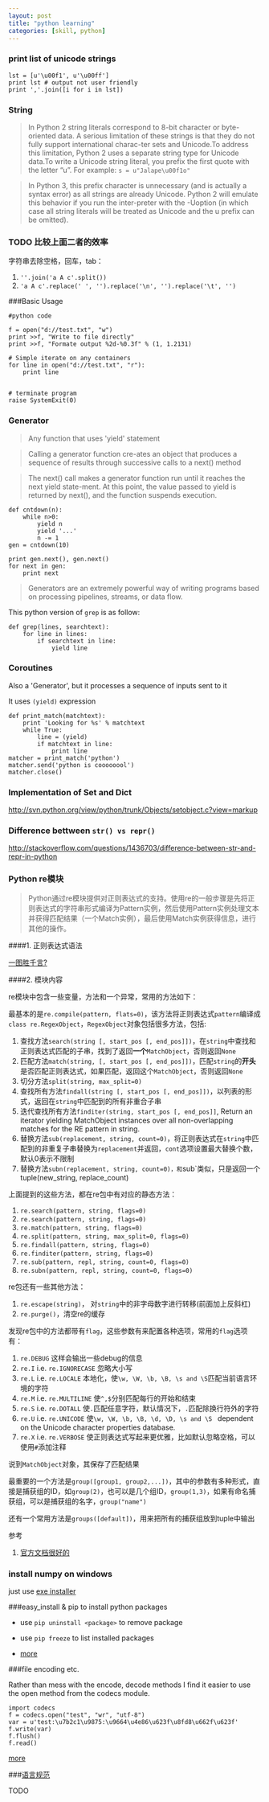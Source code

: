 ```yaml
---
layout: post
title: "python learning"
categories: [skill, python]
---
```


### print list of unicode strings

    lst = [u'\u00f1', u'\u00ff']
    print lst # output not user friendly
    print ','.join([i for i in lst])

### String

> In Python 2 string literals correspond to 8-bit character or byte-oriented data. A serious limitation of these strings is that they do not fully support international charac-ter sets and Unicode.To address this limitation, Python 2 uses a separate string type for Unicode data.To write a Unicode string literal, you prefix the first quote with the letter
“u”. For example: `s = u"Jalape\u00f1o"` 

> In Python 3, this prefix character is unnecessary (and is actually a syntax error) as all strings are already Unicode. Python 2 will emulate this behavior if you run the inter-preter with the -Uoption (in which case all string literals will be treated as Unicode and the u prefix can be omitted).

### TODO 比较上面二者的效率

字符串去除空格，回车，tab：

1. `''.join('a A c'.split())`
2. `'a A c'.replace(' ', '').replace('\n', '').replace('\t', '')`

###Basic Usage

    #python code

    f = open("d://test.txt", "w")
    print >>f, "Write to file directly"
    print >>f, "Formate output %2d-%0.3f" % (1, 1.2131)
    
    # Simple iterate on any containers
    for line in open("d://test.txt", "r"):
        print line


    # terminate program
    raise SystemExit(0) 

### Generator

> Any function that uses 'yield' statement

> Calling a generator function cre-ates an object that produces a sequence of results through successive calls to a next() method

>The next() call makes a generator function run until it reaches the next yield state-ment. At this point, the value passed to yield is returned by  next(), and the function
suspends execution.

    def cntdown(n):
        while n>0:
            yield n
            yield '...'
            n -= 1
    gen = cntdown(10)

    print gen.next(), gen.next()
    for next in gen:
        print next

> Generators are an extremely powerful way of writing programs based on processing pipelines, streams, or data flow.

This python version of `grep` is as follow:

    def grep(lines, searchtext):
        for line in lines:
            if searchtext in line:
                yield line

### Coroutines

Also a 'Generator', but it processes a sequence of inputs sent to it

It uses `(yield)` expression

    def print_match(matchtext):
        print 'Looking for %s' % matchtext
        while True:
            line = (yield)
            if matchtext in line:
                print line
    matcher = print_match('python')
    matcher.send('python is coooooool')
    matcher.close()


### Implementation of Set and Dict

http://svn.python.org/view/python/trunk/Objects/setobject.c?view=markup

### Difference bettween `str() vs repr()`

http://stackoverflow.com/questions/1436703/difference-between-str-and-repr-in-python

### Python re模块

>Python通过re模块提供对正则表达式的支持。使用re的一般步骤是先将正则表达式的字符串形式编译为Pattern实例，然后使用Pattern实例处理文本并获得匹配结果（一个Match实例），最后使用Match实例获得信息，进行其他的操作。

####1. 正则表达式语法

[一图胜千言?](/image/python-re.png)

####2. 模块内容

re模块中包含一些变量，方法和一个异常，常用的方法如下：

最基本的是`re.compile(pattern, flats=0)`，该方法将正则表达式`pattern`编译成`class re.RegexObject`，`RegexObject`对象包括很多方法，包括:

1. 查找方法`search(string [, start_pos [, end_pos]])`，在`string`中查找和正则表达式匹配的子串，找到了返回**一个**`MatchObject`，否则返回`None`
2. 匹配方法`match(string, [, start_pos [, end_pos]])`，匹配`string`的**开头**是否匹配正则表达式，如果匹配，返回这个`MatchObject`，否则返回`None`
3. 切分方法`split(string, max_split=0)`
4. 查找所有方法`findall(string [, start_pos [, end_pos]])`，以列表的形式，返回在`string`中匹配到的所有非重合子串
5. 迭代查找所有方法`finditer(string, start_pos [, end_pos]]`, Return an iterator yielding MatchObject instances over all non-overlapping matches for the RE pattern in string. 
6. 替换方法`sub(replacement, string, count=0)`，将正则表达式在`string`中匹配到的非重复子串替换为`replacement`并返回，`cont`选项设置最大替换个数，默认0表示不限制
7. 替换方法`subn(replacement, string, count=0)，和`sub`类似，只是返回一个tuple(new_string, replace_count)

上面提到的这些方法，都在re包中有对应的静态方法：

1. `re.search(pattern, string, flags=0)`
2. `re.search(pattern, string, flags=0)`
3. `re.match(pattern, string, flags=0)`
4. `re.split(pattern, string, max_split=0, flags=0)`
5. `re.findall(pattern, string, flags=0)`
6. `re.finditer(pattern, string, flags=0)`
7. `re.sub(pattern, repl, string, count=0, flags=0)`
8. `re.subn(pattern, repl, string, count=0, flags=0)`

re包还有一些其他方法：

1. `re.escape(string)`， 对`string`中的非字母数字进行转移(前面加上反斜杠)
2. `re.purge()`，清空re的缓存


发现re包中的方法都带有`flag`，这些参数有来配置各种选项，常用的`flag`选项有：

1. `re.DEBUG` 这样会输出一些debug的信息
2. `re.I` i.e. `re.IGNORECASE` 忽略大小写
3. `re.L` i.e. `re.LOCALE` 本地化，使`\w, \W, \b, \B, \s and \S`匹配当前语言环境的字符
4. `re.M` i.e. `re.MULTILINE` 使`^,$`分别匹配每行的开始和结束
5. `re.S` i.e. `re.DOTALL` 使`.`匹配任意字符，默认情况下，`.`匹配除换行符外的字符
6. `re.U` i.e. `re.UNICODE` 使`\w, \W, \b, \B, \d, \D, \s and \S ` dependent on the Unicode character properties database.
7. `re.X` i.e. `re.VERBOSE` 使正则表达式写起来更优雅，比如默认忽略空格，可以使用`#`添加注释

说到`MatchObject`对象，其保存了匹配结果

最重要的一个方法是`group([group1, group2,...])`，其中的参数有多种形式，直接是捕获组的ID，如`group(2)`，也可以是几个组ID，`group(1,3)`，如果有命名捕获组，可以是捕获组的名字，`group("name")`

还有一个常用方法是`groups([default])`，用来把所有的捕获组放到tuple中输出

参考

1. [官方文档很好的](http://docs.python.org/2/library/re.html)


### install numpy on windows
just use [exe installer](http://www.lfd.uci.edu/~gohlke/pythonlibs/#numpy)

###easy_install & pip to install python packages

* use `pip uninstall <package>` to remove package

* use `pip freeze` to list installed packages

* [more](http://stackoverflow.com/questions/1231688/how-do-i-remove-packages-installed-with-pythons-easy-install)

###file encoding etc.

Rather than mess with the encode, decode methods I find it easier to use the open method from the codecs module.

    import codecs
    f = codecs.open("test", "wr", "utf-8")
    var = u'test:\u7b2c1\u9875:\u9664\u4e86\u623f\u8fd8\u662f\u623f'
    f.write(var)
    f.flush()
    f.read()

[more](http://stackoverflow.com/questions/491921/unicode-utf8-reading-and-writing-to-files-in-python)

###[语言规范](http://zh-google-styleguide.readthedocs.org/en/latest/google-python-styleguide/python_language_rules/)

TODO


